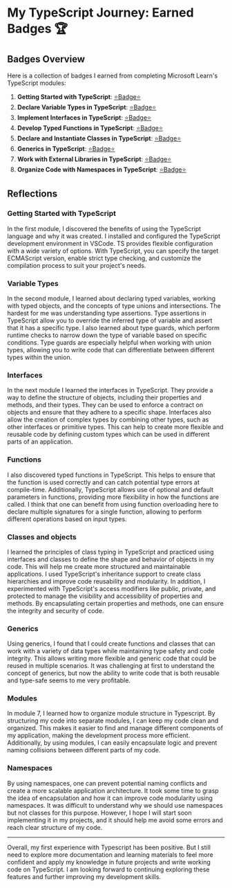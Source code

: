 # My TypeScript Journey: Earned Badges 🏆

## Badges Overview

Here is a collection of badges I earned from completing Microsoft Learn's TypeScript modules:

1. **Getting Started with TypeScript**: [⭐Badge⭐](https://learn.microsoft.com/api/achievements/share/en-us/alv0425/8R645S6W?sharingId=31EA8433DACC585)
2. **Declare Variable Types in TypeScript**: [⭐Badge⭐](https://learn.microsoft.com/api/achievements/share/en-us/alv0425/EJ7HBSMP?sharingId=31EA8433DACC585)
3. **Implement Interfaces in TypeScript**: [⭐Badge⭐](https://learn.microsoft.com/api/achievements/share/en-us/alv0425/N79TX2HF?sharingId=31EA8433DACC585)
4. **Develop Typed Functions in TypeScript**: [⭐Badge⭐](https://learn.microsoft.com/api/achievements/share/en-us/alv0425/EJ7WNN2P?sharingId=31EA8433DACC585)
5. **Declare and Instantiate Classes in TypeScript**: [⭐Badge⭐](https://learn.microsoft.com/api/achievements/share/en-us/alv0425/9NST8L2U?sharingId=31EA8433DACC585)
6. **Generics in TypeScript**: [⭐Badge⭐](https://learn.microsoft.com/api/achievements/share/en-us/alv0425/7ENXLXRZ?sharingId=31EA8433DACC585)
7. **Work with External Libraries in TypeScript**: [⭐Badge⭐](https://learn.microsoft.com/api/achievements/share/en-us/alv0425/3XLC9LLH?sharingId=31EA8433DACC585)
8. **Organize Code with Namespaces in TypeScript**: [⭐Badge⭐](https://learn.microsoft.com/api/achievements/share/en-us/alv0425/HYGUD4K8?sharingId=31EA8433DACC585)

## Reflections
### Getting Started with TypeScript
In the first module, I discovered the benefits of using the TypeScript language and why it was created. I installed and configured the TypeScript development environment in VSCode. TS provides flexible configuration with a wide variety of options. With TypeScript, you can specify the target ECMAScript version, enable strict type checking, and customize the compilation process to suit your project's needs.

### Variable Types
In the second module, I learned about declaring typed variables, working with typed objects, and the concepts of type unions and intersections. The hardest for me was understanding type assertions. Type assertions in TypeScript allow you to override the inferred type of variable and assert that it has a specific type. I also learned about type guards, which perform runtime checks to narrow down the type of variable based on specific conditions. Type guards are especially helpful when working with union types, allowing you to write code that can differentiate between different types within the union.

### Interfaces
In the next module I learned the interfaces in TypeScript. They provide a way to define the structure of objects, including their properties and methods, and their types. They can be used to enforce a contract on objects and ensure that they adhere to a specific shape. Interfaces also allow the creation of complex types by combining other types, such as other interfaces or primitive types. This can help to create more flexible and reusable code by defining custom types which can be used in different parts of an application. 

### Functions
I also discovered typed functions in TypeScript. This helps to ensure that the function is used correctly and can catch potential type errors at compile-time. Additionally, TypeScript allows use of optional and default parameters in functions, providing more flexibility in how the functions are called. I think that one can benefit from using function overloading here to declare multiple signatures for a single function, allowing to perform different operations based on input types.

### Classes and objects
I learned the principles of class typing in TypeScript and practiced using interfaces and classes to define the shape and behavior of objects in my code. This will help me create more structured and maintainable applications. I used TypeScript's inheritance support to create class hierarchies and improve code reusability and modularity. In addition, I experimented with TypeScript's access modifiers like public, private, and protected to manage the visibility and accessibility of properties and methods. By encapsulating certain properties and methods, one can ensure the integrity and security of code.

### Generics
Using generics, I found that I could create functions and classes that can work with a variety of data types while maintaining type safety and code integrity. This allows writing more flexible and generic code that could be reused in multiple scenarios. It was challenging at first to understand the concept of generics, but now the ability to write code that is both reusable and type-safe seems to me very profitable. 

### Modules
In module 7, I learned how to organize module structure in Typescript. By structuring my code into separate modules, I can keep my code clean and organized. This makes it easier to find and manage different components of my application, making the development process more efficient. Additionally, by using modules, I can easily encapsulate logic and prevent naming collisions between different parts of my code.

### Namespaces
By using namespaces, one can prevent potential naming conflicts and create a more scalable application architecture. It took some time to grasp the idea of encapsulation and how it can improve code modularity using namespaces. It was difficult to understand why we should use namespaces but not classes for this purpose. However, I hope I will start soon implementing it in my projects, and it should help me avoid some errors and reach clear structure of my code. 

________________________________________
Overall, my first experience with Typescript has been positive. But I still need to explore more documentation and learning materials to feel more confident and apply my knowledge in future projects and write working code on TypeScript. I am looking forward to continuing exploring these features and further improving my development skills. 

